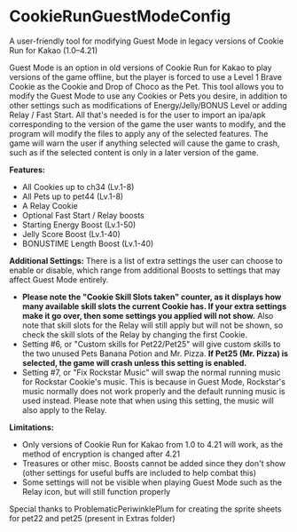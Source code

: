 # CookieRunGuestModeConfig
 A user-friendly tool for modifying Guest Mode in legacy versions of Cookie Run for Kakao (1.0–4.21)

 Guest Mode is an option in old versions of Cookie Run for Kakao to play versions of the game offline, but the player is forced to use a Level 1 Brave Cookie as the Cookie and Drop of Choco as the Pet. This tool allows you to modify the Guest Mode to use any Cookies or Pets you desire, in addition to other settings such as modifications of Energy/Jelly/BONUS Level or adding Relay / Fast Start. All that's needed is for the user to import an ipa/apk corresponding to the version of the game the user wants to modify, and the program will modify the files to apply any of the selected features. The game will warn the user if anything selected will cause the game to crash, such as if the selected content is only in a later version of the game.

**Features:**
 - All Cookies up to ch34 (Lv.1-8)
 - All Pets up to pet44 (Lv.1-8)
 - A Relay Cookie
 - Optional Fast Start / Relay boosts
 - Starting Energy Boost (Lv.1-50)
 - Jelly Score Boost (Lv.1-40)
 - BONUSTIME Length Boost (Lv.1-40)

**Additional Settings:**
 There is a list of extra settings the user can choose to enable or disable, which range from additional Boosts to settings that may affect Guest Mode entirely.
 - **Please note the "Cookie Skill Slots taken" counter, as it displays how many available skill slots the current Cookie has. If your extra settings make it go over, then some settings you applied will not show.** Also note that skill slots for the Relay will still apply but will not be shown, so check the skill slots of the Relay by changing the first Cookie.
 - Setting #6, or "Custom skills for Pet22/Pet25" will give custom skills to the two unused Pets Banana Potion and Mr. Pizza. **If Pet25 (Mr. Pizza) is selected, the game will crash unless this setting is enabled.**
 - Setting #7, or "Fix Rockstar Music" will swap the normal running music for Rockstar Cookie's music. This is because in Guest Mode, Rockstar's music normally does not work properly and the default running music is used instead. Please note that when using this setting, the music will also apply to the Relay.

**Limitations:**
 - Only versions of Cookie Run for Kakao from 1.0 to 4.21 will work, as the method of encryption is changed after 4.21
 - Treasures or other misc. Boosts cannot be added since they don't show (other settings for useful buffs are included to help combat this)
 - Some settings will not be visible when playing Guest Mode such as the Relay icon, but will still function properly

Special thanks to ProblematicPeriwinklePlum for creating the sprite sheets for pet22 and pet25 (present in Extras folder)
